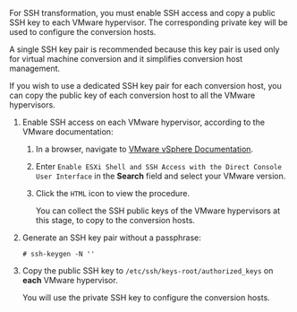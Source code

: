 For SSH transformation, you must enable SSH access and copy a public SSH
key to each VMware hypervisor. The corresponding private key will be
used to configure the conversion hosts.

<div class="important">

A single SSH key pair is recommended because this key pair is used only
for virtual machine conversion and it simplifies conversion host
management.

If you wish to use a dedicated SSH key pair for each conversion host,
you can copy the public key of each conversion host to all the VMware
hypervisors.

</div>

1.  Enable SSH access on each VMware hypervisor, according to the VMware
    documentation:
    
    1.  In a browser, navigate to [VMware vSphere
        Documentation](https://docs.vmware.com/en/VMware-vSphere/index.html).
    
    2.  Enter `Enable ESXi Shell and SSH Access with the Direct Console
        User Interface` in the **Search** field and select your VMware
        version.
    
    3.  Click the `HTML` icon to view the procedure.
        
        You can collect the SSH public keys of the VMware hypervisors at
        this stage, to copy to the conversion hosts.

2.  Generate an SSH key pair without a passphrase:
    
        # ssh-keygen -N ''

3.  Copy the public SSH key to `/etc/ssh/keys-root/authorized_keys` on
    **each** VMware hypervisor.
    
    You will use the private SSH key to configure the conversion hosts.
